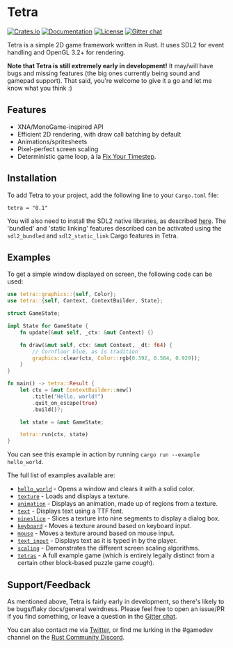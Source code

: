 # Tetra

[![Crates.io](https://img.shields.io/crates/v/tetra.svg)](https://crates.io/crates/tetra)
[![Documentation](https://docs.rs/tetra/badge.svg)](https://docs.rs/tetra)
[![License](https://img.shields.io/crates/l/tetra.svg)](LICENSE)
[![Gitter chat](https://badges.gitter.im/tetra-rs/community.png)](https://gitter.im/tetra-rs/community)

Tetra is a simple 2D game framework written in Rust. It uses SDL2 for event handling and OpenGL 3.2+ for rendering.

**Note that Tetra is still extremely early in development!** It may/will have bugs and missing features (the big ones currently being sound and gamepad support). That said, you're welcome to give it a go and let me know what you think :)

## Features

* XNA/MonoGame-inspired API
* Efficient 2D rendering, with draw call batching by default
* Animations/spritesheets
* Pixel-perfect screen scaling 
* Deterministic game loop, à la [Fix Your Timestep](https://gafferongames.com/post/fix_your_timestep/).

## Installation

To add Tetra to your project, add the following line to your `Cargo.toml` file:

```
tetra = "0.1"
```

You will also need to install the SDL2 native libraries, as described [here](https://github.com/Rust-SDL2/rust-sdl2#user-content-requirements). The 'bundled' and 'static linking' features described can be activated using the `sdl2_bundled` and `sdl2_static_link` Cargo features in Tetra.

## Examples

To get a simple window displayed on screen, the following code can be used:

```rust
use tetra::graphics::{self, Color};
use tetra::{self, Context, ContextBuilder, State};

struct GameState;

impl State for GameState {
    fn update(&mut self, _ctx: &mut Context) {}

    fn draw(&mut self, ctx: &mut Context, _dt: f64) {
        // Cornflour blue, as is tradition
        graphics::clear(ctx, Color::rgb(0.392, 0.584, 0.929));
    }
}

fn main() -> tetra::Result {
    let ctx = &mut ContextBuilder::new()
        .title("Hello, world!")
        .quit_on_escape(true)
        .build()?;

    let state = &mut GameState;

    tetra::run(ctx, state)
}
```

You can see this example in action by running `cargo run --example hello_world`.

The full list of examples available are:

* [`hello_world`](examples/hello_world.rs) - Opens a window and clears it with a solid color.
* [`texture`](examples/texture.rs) - Loads and displays a texture.
* [`animation`](examples/animation.rs) - Displays an animation, made up of regions from a texture.
* [`text`](examples/text.rs) - Displays text using a TTF font.
* [`nineslice`](examples/nineslice.rs) - Slices a texture into nine segments to display a dialog box.
* [`keyboard`](examples/keyboard.rs) - Moves a texture around based on keyboard input.
* [`mouse`](examples/mouse.rs) - Moves a texture around based on mouse input.
* [`text_input`](examples/text_input.rs) - Displays text as it is typed in by the player.
* [`scaling`](examples/scaling.rs) - Demonstrates the different screen scaling algorithms.
* [`tetras`](examples/tetras.rs) - A full example game (which is entirely legally distinct from a certain other block-based puzzle game *cough*).

## Support/Feedback

As mentioned above, Tetra is fairly early in development, so there's likely to be bugs/flaky docs/general weirdness. Please feel free to open an issue/PR if you find something, or leave a question in the [Gitter chat](https://gitter.im/tetra-rs/community).

You can also contact me via [Twitter](https://twitter.com/17cupsofcoffee), or find me lurking in the #gamedev channel on the [Rust Community Discord](https://bit.ly/rust-community).